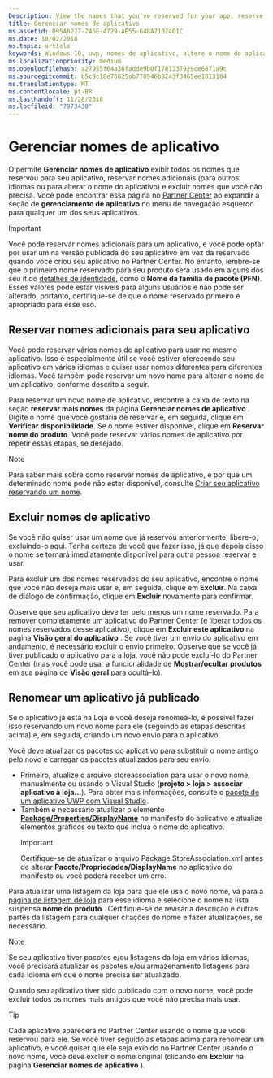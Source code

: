```yaml
---
Description: View the names that you've reserved for your app, reserve additional names (for other languages or to change your app's name), and delete reserved names that you don't need anymore.
title: Gerenciar nomes de aplicativo
ms.assetid: D95A6227-746E-4729-AE55-648A7102401C
ms.date: 10/02/2018
ms.topic: article
keywords: Windows 10, uwp, nomes de aplicativo, altere o nome do aplicativo, atualização de nome do aplicativo, jogo, nome do produto
ms.localizationpriority: medium
ms.openlocfilehash: a27955f64a36fadde9b0f1781337929ce6871a9c
ms.sourcegitcommit: b5c9c18e70625ab770946b8243f3465ee1013184
ms.translationtype: MT
ms.contentlocale: pt-BR
ms.lasthandoff: 11/28/2018
ms.locfileid: "7973430"
---
```

# <a name="manage-app-names"></a>Gerenciar nomes de aplicativo

O permite **Gerenciar nomes de aplicativo** exibir todos os nomes que reservou para seu aplicativo, reservar nomes adicionais (para outros idiomas ou para alterar o nome do aplicativo) e excluir nomes que você não precisa. Você pode encontrar essa página no [Partner Center](https://partner.microsoft.com/dashboard) ao expandir a seção de **gerenciamento de aplicativo** no menu de navegação esquerdo para qualquer um dos seus aplicativos.

> [!IMPORTANT]
> Você pode reservar nomes adicionais para um aplicativo, e você pode optar por usar um na versão publicada do seu aplicativo em vez da reservado quando você criou seu aplicativo no Partner Center. No entanto, lembre-se que o primeiro nome reservado para seu produto será usado em alguns dos seu it do [detalhes de identidade](view-app-identity-details.md), como o **Nome da família de pacote (PFN)**. Esses valores pode estar visíveis para alguns usuários e não pode ser alterado, portanto, certifique-se de que o nome reservado primeiro é apropriado para esse uso.


## <a name="reserve-additional-names-for-your-app"></a>Reservar nomes adicionais para seu aplicativo

Você pode reservar vários nomes de aplicativo para usar no mesmo aplicativo. Isso é especialmente útil se você estiver oferecendo seu aplicativo em vários idiomas e quiser usar nomes diferentes para diferentes idiomas. Você também pode reservar um novo nome para alterar o nome de um aplicativo, conforme descrito a seguir.

Para reservar um novo nome de aplicativo, encontre a caixa de texto na seção **reservar mais nomes** da página **Gerenciar nomes de aplicativo** . Digite o nome que você gostaria de reservar e, em seguida, clique em **Verificar disponibilidade**. Se o nome estiver disponível, clique em **Reservar nome do produto**. Você pode reservar vários nomes de aplicativo por repetir essas etapas, se desejado.

> [!NOTE]
> Para saber mais sobre como reservar nomes de aplicativo, e por que um determinado nome pode não estar disponível, consulte [Criar seu aplicativo reservando um nome](create-your-app-by-reserving-a-name.md).


## <a name="delete-app-names"></a>Excluir nomes de aplicativo

Se você não quiser usar um nome que já reservou anteriormente, libere-o, excluindo-o aqui. Tenha certeza de você que fazer isso, já que depois disso o nome se tornará imediatamente disponível para outra pessoa reservar e usar.

Para excluir um dos nomes reservados do seu aplicativo, encontre o nome que você não deseja mais usar e, em seguida, clique em **Excluir**. Na caixa de diálogo de confirmação, clique em **Excluir** novamente para confirmar.

Observe que seu aplicativo deve ter pelo menos um nome reservado. Para remover completamente um aplicativo do Partner Center (e liberar todos os nomes reservados desse aplicativo), clique em **Excluir este aplicativo** na página **Visão geral do aplicativo** . Se você tiver um envio do aplicativo em andamento, é necessário excluir o envio primeiro. Observe que se você já tiver publicado o aplicativo para a loja, você não pode excluí-lo do Partner Center (mas você pode usar a funcionalidade de **Mostrar/ocultar produtos** em sua página de **Visão geral** para ocultá-lo). 


## <a name="rename-an-app-that-has-already-been-published"></a>Renomear um aplicativo já publicado

Se o aplicativo já está na Loja e você deseja renomeá-lo, é possível fazer isso reservando um novo nome para ele (seguindo as etapas descritas acima) e, em seguida, criando um novo envio para o aplicativo. 

Você deve atualizar os pacotes do aplicativo para substituir o nome antigo pelo novo e carregar os pacotes atualizados para seu envio.
- Primeiro, atualize o arquivo storeassociation para usar o novo nome, manualmente ou usando o Visual Studio (**projeto > loja > associar aplicativo à loja...**). Para obter mais informações, consulte o [pacote de um aplicativo UWP com Visual Studio](../packaging/packaging-uwp-apps.md).
- Também é necessário atualizar o elemento [**Package/Properties/DisplayName**](https://docs.microsoft.com/uwp/schemas/appxpackage/uapmanifestschema/element-displayname) no manifesto do aplicativo e atualize elementos gráficos ou texto que inclua o nome do aplicativo. 
  > [!IMPORTANT]
  > Certifique-se de atualizar o arquivo Package.StoreAssociation.xml antes de alterar **Pacote/Propriedades/DisplayName** no aplicativo do manifesto ou você poderá receber um erro.

Para atualizar uma listagem da loja para que ele usa o novo nome, vá para a [página de listagem de loja](create-app-store-listings.md) para esse idioma e selecione o nome na lista suspensa **nome do produto** . Certifique-se de revisar a descrição e outras partes da listagem para qualquer citações do nome e fazer atualizações, se necessário.

> [!NOTE]
> Se seu aplicativo tiver pacotes e/ou listagens da loja em vários idiomas, você precisará atualizar os pacotes e/ou armazenamento listagens para cada idioma em que o nome precisa ser atualizado.

Quando seu aplicativo tiver sido publicado com o novo nome, você pode excluir todos os nomes mais antigos que você não precisa mais usar.

> [!TIP]
> Cada aplicativo aparecerá no Partner Center usando o nome que você reservou para ele. Se você tiver seguido as etapas acima para renomear um aplicativo, e você quiser que ele seja exibido no Partner Center usando o novo nome, você deve excluir o nome original (clicando em **Excluir** na página **Gerenciar nomes de aplicativo** ). 

 

 





